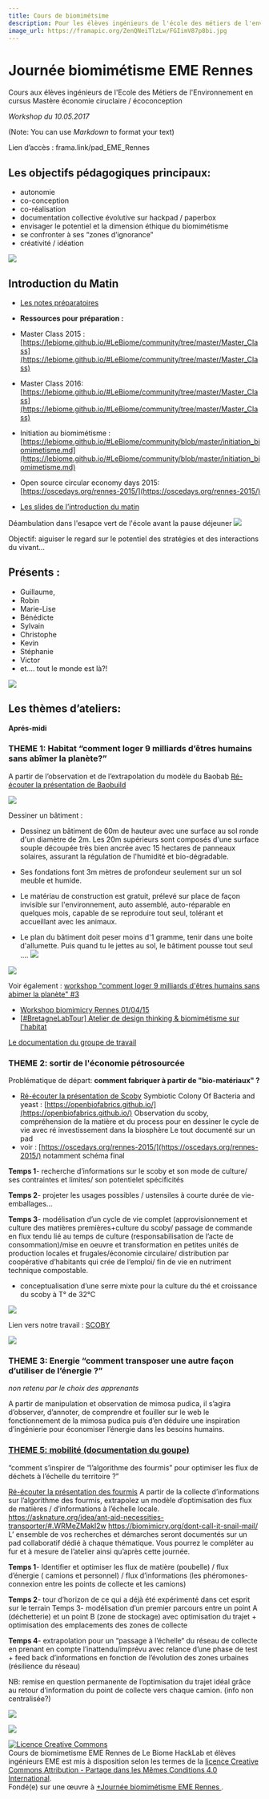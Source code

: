 ```yaml
---
title: Cours de biomimétsime
description: Pour les élèves ingénieurs de l'école des métiers de l'environnement à Rennes Mai 2017
image_url: https://framapic.org/ZenQNeiTlzLw/FGIimV87p8bi.jpg
---
```



# Journée biomimétisme EME Rennes

 Cours aux élèves ingénieurs de l'Ecole des Métiers de l'Environnement en cursus Mastère économie ciruclaire / écoconception                                     
                                      
_Workshop du 10.05.2017_

(Note: You can use *Markdown* to format your text)

Lien d’accès :  frama.link/pad_EME_Rennes


## Les objectifs pédagogiques principaux:
- autonomie
- co-conception
- co-réalisation
- documentation collective évolutive sur  hackpad / paperbox
- envisager le potentiel et la dimension éthique du biomimétisme
- se confronter à ses “zones d’ignorance”
- créativité / idéation


![](https://d2mxuefqeaa7sj.cloudfront.net/s_914F2956B2B438D490EB26FCDBAFC2EE168665806E8567BBFEDD17C4EDD102CF_1494410631779_file.jpeg)

## Introduction du Matin


- [Les notes préparatoires](https://etherpad.fr/p/JOURNEE_EME_RENNES-10_MAI_2017) 
- **Ressources pour préparation :**
- Master Class 2015 : [https://lebiome.github.io/#LeBiome/community/tree/master/Master_Class](https://lebiome.github.io/#LeBiome/community/tree/master/Master_Class)
- Master Class 2016: [https://lebiome.github.io/#LeBiome/community/tree/master/Master_Class](https://lebiome.github.io/#LeBiome/community/tree/master/Master_Class)
- Initiation au biomimétisme : [https://lebiome.github.io/#LeBiome/community/blob/master/initiation_biomimetisme.md](https://lebiome.github.io/#LeBiome/community/blob/master/initiation_biomimetisme.md)
- Open source circular economy days 2015: [https://oscedays.org/rennes-2015/](https://oscedays.org/rennes-2015/)


- [Les slides de l’introduction du matin](https://speakerdeck.com/xavcc/journee-biomimetisme-ecole-des-metiers-de-lenvironnement-de-rennes) 


Déambulation dans l'esapce vert de l'école avant la pause déjeuner
![](https://d2mxuefqeaa7sj.cloudfront.net/s_914F2956B2B438D490EB26FCDBAFC2EE168665806E8567BBFEDD17C4EDD102CF_1494410655544_file.jpeg)



Objectif: aiguiser le regard sur le potentiel des stratégies et des interactions du vivant…


## Présents :
- Guillaume,
- Robin
- Marie-Lise
- Bénédicte
- Sylvain
- Christophe
- Kevin
- Stéphanie
- Victor
-  et…. tout le monde est là?! 


![](https://d2mxuefqeaa7sj.cloudfront.net/s_914F2956B2B438D490EB26FCDBAFC2EE168665806E8567BBFEDD17C4EDD102CF_1494423973288_file.jpeg)

## Les thèmes d’ateliers:

**Aprés-midi**

### THEME 1: Habitat “comment loger 9 milliards d’êtres humains sans abîmer la planète?”

A partir de l’observation et de l’extrapolation du modèle du Baobab
[Ré-écouter la présentation de Baobuild](https://www.dropbox.com/s/pchzrzmoilzi69j/Baobab.m4a?dl=0)

![](https://d2mxuefqeaa7sj.cloudfront.net/s_914F2956B2B438D490EB26FCDBAFC2EE168665806E8567BBFEDD17C4EDD102CF_1494422797405_file.jpeg)


Dessiner un bâtiment : 

- Dessinez un bâtiment de 60m de hauteur avec une surface au sol ronde d'un diamètre de 2m. Les 20m supérieurs sont composés d'une surface souple découpée très bien ancrée avec 15 hectares de panneaux solaires, assurant la régulation de l'humidité et bio-dégradable.

 

- Ses fondations font 3m mètres de profondeur seulement sur un sol meuble et humide. 

- Le matériau de construction est gratuit, prélevé sur place de façon invisible sur l'environnement, auto assemblé, auto-réparable en quelques mois, capable de se reproduire tout seul, tolérant et accueillant avec les animaux.

- Le plan du bâtiment doit peser moins d'1 gramme, tenir dans une boite d'allumette. Puis quand tu le jettes au sol, le bâtiment  pousse tout seul .…
![](https://d2mxuefqeaa7sj.cloudfront.net/s_914F2956B2B438D490EB26FCDBAFC2EE168665806E8567BBFEDD17C4EDD102CF_1494487453664_file.jpeg)

![](https://d2mxuefqeaa7sj.cloudfront.net/s_D0DC0B58E92F2BEE8308CF3BAE7C1914F25495BA12FC6127952FD3B8F569B894_1494489351120_20170511_0948231.jpg)


Voir également : [workshop "comment loger 9 milliards d'êtres humains sans abimer la planète" #3](https://paper.dropbox.com/doc/workshop-comment-loger-9-milliards-detres-humains-sans-abimer-la-planete-3-85zjDR4yhmrlX8gvz6R84)
+ [Workshop biomimicry Rennes 01/04/15](https://paper.dropbox.com/doc/Workshop-biomimicry-Rennes-010415-tNr1AEEQeJvqx1unqbX4J)
+ [[#BretagneLabTour] Atelier de design thinking & biomimétisme sur l'habitat](https://paper.dropbox.com/doc/BretagneLabTour-Atelier-de-design-thinking-biomimetisme-sur-lhabitat-YszhsbWKLsDjnVX7vara7)

[Le documentation du groupe de travail](https://www.dropbox.com/s/crmtp4qsys74916/BIOMIMETISME.docx?dl=0)



### THEME 2:   sortir de l'économie pétrosourcée
 
 Problématique de départ:  **comment fabriquer à partir de "bio-matériaux" ?**
 
* [Ré-écouter la présentation de Scoby](https://www.dropbox.com/s/36ns6yxy9ed5giv/Scoby.m4a?dl=0)
Symbiotic Colony Of Bacteria and yeast : [https://openbiofabrics.github.io/](https://openbiofabrics.github.io/)
Observation du scoby, compréhension de la matière et du process pour en dessiner le cycle de vie avec ré investissement dans la biosphère Le tout documenté sur un pad
* voir : [https://oscedays.org/rennes-2015/](https://oscedays.org/rennes-2015/) notamment schéma final

**Temps 1**- recherche d’informations sur le scoby et son mode de culture/ ses contraintes et limites/ son potentielet spécificités

**Temps 2**- projeter les usages possibles / ustensiles à courte durée de vie-emballages…

**Temps 3**- modélisation d’un cycle de vie complet (approvisionnement et culture des matières premières+culture du scoby/ passage de commande en flux tendu lié au temps de culture (responsabilisation de l’acte de consommation)/mise en oeuvre et transformation en petites unités de production locales et frugales/économie circulaire/ distribution par coopérative d’habitants qui crée de l’emploi/ fin de vie en nutriment technique compostable.
+ conceptualisation d’une serre mixte pour la culture du thé et croissance du scoby à T° de 32°C

![](https://d2mxuefqeaa7sj.cloudfront.net/s_914F2956B2B438D490EB26FCDBAFC2EE168665806E8567BBFEDD17C4EDD102CF_1494427959269_file.jpeg)


Lien vers notre travail :  [SCOBY](https://paper.dropbox.com/doc/SCOBY-kQKstu8nFC2Fs7b2LVkQT)

![](https://d2mxuefqeaa7sj.cloudfront.net/s_914F2956B2B438D490EB26FCDBAFC2EE168665806E8567BBFEDD17C4EDD102CF_1494487630560_file.jpeg)

### THEME 3: Energie “comment transposer une autre façon d’utiliser de l’énergie ?”

_non retenu par le choix des apprenants_

A partir de manipulation et observation de mimosa pudica, il s’agira d’observer, d’annoter, de
comprendre et fouiller sur le web le fonctionnement de la mimosa pudica puis d’en déduire
une inspiration d’ingénierie pour économiser l’énergie dans les besoins humains.


### [THEME 5: mobilité (documentation du goupe)](/doc/Thme-5-Mobilit-e9asXzV7RO3GcYaJffuTP) 
“comment s’inspirer de “l’algorithme des fourmis” pour optimiser les flux de déchets à l’échelle du territoire ?”

[Ré-écouter la présentation des fourmis](https://www.dropbox.com/s/ihfrc1qzo0bt4by/Fourmi%20Poubelle.m4a?dl=0)
A partir de la collecte d’informations sur l’algorithme des fourmis, extrapolez un modèle
d’optimisation des flux de matières / d’informations à l’échelle locale.
https://asknature.org/idea/ant-aid-necessities-transporter/#.WRMeZMakI2w
https://biomimicry.org/dont-call-it-snail-mail/
L’ ensemble de vos recherches et démarches seront documentés sur un pad collaboratif dédié à chaque thématique. Vous pourrez le compléter au fur et à mesure de l’atelier ainsi qu’après cette journée.

**Temps 1**- Identifier et optimiser les flux de matière (poubelle) / flux d’énergie ( camions et personnel) / flux d’informations (les phéromones-connexion entre les points de collecte et les camions)

**Temps 2**- tour d’horizon de ce qui a déjà été expérimenté dans cet esprit sur le terrain
Temps 3- modélisation d’un premier parcours entre un point A (déchetterie) et un point B (zone de stockage) avec optimisation du trajet + optimisation des emplacements des zones de collecte

**Temps 4**- extrapolation pour un “passage à l’échelle“ du réseau de collecte en prenant en compte l’inattendu/imprévu avec relance d’une phase de test + feed back d’informations en fonction de l’évolution des zones urbaines (résilience du réseau)

NB: remise en question permanente de l’optimisation du trajet idéal grâce au retour d’information du point de collecte vers chaque camion. (info non centralisée?)

![](https://d2mxuefqeaa7sj.cloudfront.net/s_914F2956B2B438D490EB26FCDBAFC2EE168665806E8567BBFEDD17C4EDD102CF_1494422860948_file.jpeg)

![](https://d2mxuefqeaa7sj.cloudfront.net/s_914F2956B2B438D490EB26FCDBAFC2EE168665806E8567BBFEDD17C4EDD102CF_1494487514372_file.jpeg)




<a rel="license" href="http://creativecommons.org/licenses/by-sa/4.0/"><img alt="Licence Creative Commons" style="border-width:0" src="https://i.creativecommons.org/l/by-sa/4.0/88x31.png" /></a><br /><span xmlns:dct="http://purl.org/dc/terms/" property="dct:title">Cours de biomimetisme EME Rennes</span> de <span xmlns:cc="http://creativecommons.org/ns#" property="cc:attributionName">Le Biome HackLab et élèves ingénieurs EME</span> est mis à disposition selon les termes de la <a rel="license" href="http://creativecommons.org/licenses/by-sa/4.0/">licence Creative Commons Attribution -  Partage dans les Mêmes Conditions 4.0 International</a>.<br />Fondé(e) sur une œuvre à <a xmlns:dct="http://purl.org/dc/terms/" href="+Journée biomimétisme EME Rennes " rel="dct:source">+Journée biomimétisme EME Rennes </a>.

